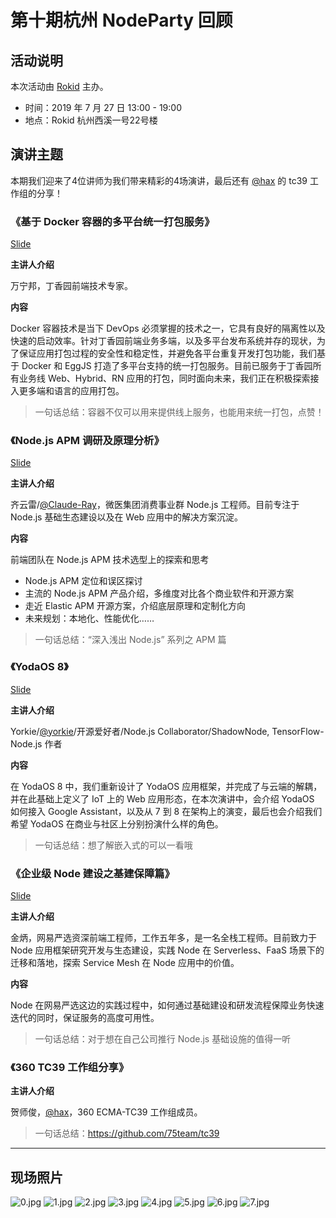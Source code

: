 # 第十期杭州 NodeParty 回顾

## 活动说明

本次活动由 [Rokid](https://github.com/Rokid) 主办。

* 时间：2019 年 7 月 27 日 13:00 - 19:00
* 地点：Rokid 杭州西溪一号22号楼

## 演讲主题

本期我们迎来了4位讲师为我们带来精彩的4场演讲，最后还有 [@hax](https://github.com/hax) 的 tc39 工作组的分享！

### 《基于 Docker 容器的多平台统一打包服务》

[Slide](./slides/0-cross-platform-packaging-with-docker.pdf)

**主讲人介绍**

万宁邦，丁香园前端技术专家。

**内容**

Docker 容器技术是当下 DevOps 必须掌握的技术之一，它具有良好的隔离性以及快速的启动效率。针对丁香园前端业务多端，以及多平台发布系统并存的现状，为了保证应用打包过程的安全性和稳定性，并避免各平台重复开发打包功能，我们基于 Docker 和 EggJS 打造了多平台支持的统一打包服务。目前已服务于丁香园所有业务线 Web、Hybrid、RN 应用的打包，同时面向未来，我们正在积极探索接入更多端和语言的应用打包。

> 一句话总结：容器不仅可以用来提供线上服务，也能用来统一打包，点赞！

### 《Node.js APM 调研及原理分析》

[Slide](https://claude-ray.github.io/slides/node-apm)

**主讲人介绍**

齐云雷/[@Claude-Ray](https://github.com/Claude-Ray)，微医集团消费事业群 Node.js 工程师。目前专注于 Node.js 基础生态建设以及在 Web 应用中的解决方案沉淀。

**内容** 

前端团队在 Node.js APM 技术选型上的探索和思考

- Node.js APM 定位和误区探讨
- 主流的 Node.js APM 产品介绍，多维度对比各个商业软件和开源方案
- 走近 Elastic APM 开源方案，介绍底层原理和定制化方向
- 未来规划：本地化、性能优化……

> 一句话总结：“深入浅出 Node.js” 系列之 APM 篇

### 《YodaOS 8》

[Slide](./slides/2-intro-yodaos-8.pdf)

**主讲人介绍**

Yorkie/[@yorkie](https://github.com/yorkie)/开源爱好者/Node.js Collaborator/ShadowNode, TensorFlow-Node.js 作者

**内容**

在 YodaOS 8 中，我们重新设计了 YodaOS 应用框架，并完成了与云端的解耦，并在此基础上定义了 IoT 上的 Web 应用形态，在本次演讲中，会介绍 YodaOS 如何接入 Google Assistant，以及从 7 到 8 在架构上的演变，最后也会介绍我们希望 YodaOS 在商业与社区上分别扮演什么样的角色。

> 一句话总结：想了解嵌入式的可以一看哦

### 《企业级 Node 建设之基建保障篇》

[Slide](./slides/3-intro-nodejs-infra.pdf)

**主讲人介绍**

金炳，网易严选资深前端工程师，工作五年多，是一名全栈工程师。目前致力于 Node 应用框架研究开发与生态建设，实践 Node 在 Serverless、FaaS 场景下的迁移和落地，探索 Service Mesh 在 Node 应用中的价值。

**内容**

Node 在网易严选这边的实践过程中，如何通过基础建设和研发流程保障业务快速迭代的同时，保证服务的高度可用性。

> 一句话总结：对于想在自己公司推行 Node.js 基础设施的值得一听

### 《360 TC39 工作组分享》

**主讲人介绍**

贺师俊，[@hax](https://github.com/hax)，360 ECMA-TC39 工作组成员。

> 一句话总结：https://github.com/75team/tc39

---

## 现场照片

![0.jpg](./imgs/0.jpg)
![1.jpg](./imgs/1.jpg)
![2.jpg](./imgs/2.jpg)
![3.jpg](./imgs/3.jpg)
![4.jpg](./imgs/4.jpg)
![5.jpg](./imgs/5.jpg)
![6.jpg](./imgs/6.jpg)
![7.jpg](./imgs/7.jpg)

[tc39]: https://github.com/tc39
[es-discuss]: https://esdiscuss.org/
